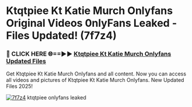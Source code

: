 # Ktqtpiee Kt Katie Murch Onlyfans Original Videos 0nlyFans Leaked - Files Updated! (7f7z4)

<h3>🔴 CLICK HERE 🌐==►► <a href="https://tinyurl.com/brd5kh86" rel="nofollow">Ktqtpiee Kt Katie Murch Onlyfans Updated Files</a></h3>

Get Ktqtpiee Kt Katie Murch Onlyfans and all content. Now you can access all videos and pictures of Ktqtpiee Kt Katie Murch Onlyfans. New Updated Files 2025!

[![7f7z4](https://i.imgur.com/K7sEzmb.gif)](https://tinyurl.com/brd5kh86)
ktqtpiee onlyfans leaked